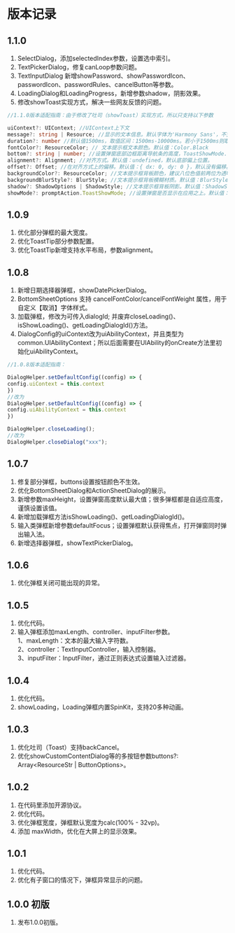 # 版本记录

## 1.1.0
1. SelectDialog，添加selectedIndex参数，设置选中索引。
2. TextPickerDialog，修复canLoop参数问题。
3. TextInputDialog 新增showPassword、showPasswordIcon、passwordIcon、passwordRules、cancelButton等参数。
4. LoadingDialog和LoadingProgress，新增参数shadow，阴影效果。
5. 修改showToast实现方式，解决一些网友反馈的问题。

```typescript
//1.1.0版本适配指南：由于修改了吐司（showToast）实现方式，所以只支持以下参数

uiContext?: UIContext; //UIContext上下文
message?: string | Resource; //显示的文本信息。默认字体为'Harmony Sans'，不支持设置其他字体。
duration?: number //默认值1500ms，取值区间：1500ms-10000ms。若小于1500ms则取默认值，若大于10000ms则取上限值10000ms。
fontColor?: ResourceColor; // 文本提示框文本颜色。默认值：Color.Black
bottom?: string | number; //设置弹窗底部边框距离导航条的高度，ToastShowMode.TOP_MOST模式下，软键盘拉起时，如果bottom值过小，toast要被软键盘遮挡时，会自动避让至距离软键盘80vp处。ToastShowMode.DEFAULT模式下，软键盘拉起时，会上移软键盘的高度。默认值：80vp。说明：当底部没有导航条时，bottom为设置弹窗底部边框距离窗口底部的高度。设置对齐方式alignment后，bottom不生效。
alignment?: Alignment; //对齐方式。默认值：undefined，默认底部偏上位置。
offset?: Offset; //在对齐方式上的偏移。默认值：{ dx: 0, dy: 0 }，默认没有偏移。说明： 只支持设置px类型的数值，如需设置vp，可以将vp改成px传入。
backgroundColor?: ResourceColor; //文本提示框背板颜色，建议八位色值前两位为透明度。默认值：Color.Transparent。说明：当设置了backgroundColor为非透明色时，backgroundBlurStyle需要设置为BlurStyle.NONE，否则颜色显示将不符合预期效果。
backgroundBlurStyle?: BlurStyle; //文本提示框背板模糊材质。默认值：BlurStyle.COMPONENT_ULTRA_THICK。说明：设置为BlurStyle.NONE即可关闭背景虚化。当设置了backgroundBlurStyle为非NONE值时，则不要设置backgroundColor，否则颜色显示将不符合预期效果。
shadow?: ShadowOptions | ShadowStyle; //文本提示框背板阴影。默认值：ShadowStyle.OUTER_DEFAULT_MD
showMode?: promptAction.ToastShowMode; //设置弹窗是否显示在应用之上。默认值：ToastShowMode.DEFAULT，默认显示在应用内。
```

## 1.0.9
1. 优化部分弹框的最大宽度。
2. 优化ToastTip部分参数配置。
3. 优化ToastTip新增支持水平布局，参数alignment。


## 1.0.8
1. 新增日期选择器弹框，showDatePickerDialog。
2. BottomSheetOptions 支持 cancelFontColor/cancelFontWeight 属性，用于自定义【取消】字体样式。
3. 加载弹框，修改为可传入dialogId; 并废弃closeLoading()、isShowLoading()、getLoadingDialogId()方法。
4. DialogConfig的uiContext改为uiAbilityContext，并且类型为common.UIAbilityContext；所以后面需要在UIAbility的onCreate方法里初始化uiAbilityContext。

```typescript
//1.0.8版本适配指南：

DialogHelper.setDefaultConfig((config) => {
config.uiContext = this.context
})
//改为
DialogHelper.setDefaultConfig((config) => {
config.uiAbilityContext = this.context
})

DialogHelper.closeLoading();
//改为
DialogHelper.closeDialog("xxx");
```

## 1.0.7
1. 修复部分弹框，buttons设置按钮颜色不生效。
2. 优化BottomSheetDialog和ActionSheetDialog的展示。
3. 新增参数maxHeight，设置弹窗高度默认最大值；很多弹框都是自适应高度，谨慎设置该值。
4. 新增加载弹框方法isShowLoading()、getLoadingDialogId()。
5. 输入类弹框新增参数defaultFocus；设置弹框默认获得焦点，打开弹窗同时弹出输入法。
6. 新增选择器弹框，showTextPickerDialog。

## 1.0.6
1. 优化弹框关闭可能出现的异常。

## 1.0.5
1. 优化代码。   
2. 输入弹框添加maxLength、controller、inputFilter参数。   
    1、maxLength：文本的最大输入字符数。   
    2、controller：TextInputController，输入控制器。   
    3、inputFilter：InputFilter，通过正则表达式设置输入过滤器。   

## 1.0.4
1. 优化代码。   
2. showLoading，Loading弹框内置SpinKit，支持20多种动画。   

## 1.0.3
1. 优化吐司（Toast）支持backCancel。    
2. 优化showCustomContentDialog等的多按钮参数buttons?: Array<ResourceStr | ButtonOptions>。    

## 1.0.2
1. 在代码里添加开源协议。    
2. 优化代码。    
3. 优化弹框宽度，弹框默认宽度为calc(100% - 32vp)。    
4. 添加 maxWidth，优化在大屏上的显示效果。    

## 1.0.1
1. 优化代码。    
2. 优化有子窗口的情况下，弹框异常显示的问题。    

## 1.0.0 初版
1. 发布1.0.0初版。        